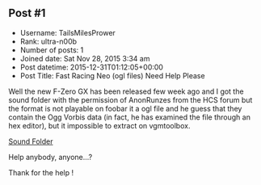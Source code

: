 ## Post #1
- Username: TailsMilesPrower
- Rank: ultra-n00b
- Number of posts: 1
- Joined date: Sat Nov 28, 2015 3:34 am
- Post datetime: 2015-12-31T01:12:05+00:00
- Post Title: Fast Racing Neo (ogl files) Need Help Please

Well the new F-Zero GX has been released few week ago and I got the sound folder with the permission of AnonRunzes from the HCS forum but the format is not playable on foobar it a ogl file and he guess that they contain the Ogg Vorbis data (in fact, he has examined the file through an hex editor), but it impossible to extract on vgmtoolbox.

[Sound Folder](https://mega.nz/#!wV81wYTI!P-0UScNR5abi90A3K1D-0535jzhK90UrbatNf5TxUtU/)

Help anybody, anyone...?

Thank for the help !
